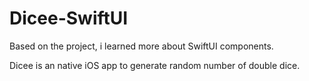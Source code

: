 # Dicee-SwiftUI
Based on the project, i learned more about SwiftUI components.

Dicee is an native iOS app to generate random number of double dice.
